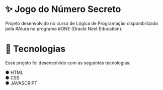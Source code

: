 # ✨ Jogo do Número Secreto

Projeto desenvolvido no curso de Lógica de Programação disponibilizado pela #Alura no programa #ONE (Oracle Next Education).

# 🚀 Tecnologias

Esse projeto foi desenvolvido com as seguintes tecnologias:

  ●  HTML  
  ●  CSS  
  ● JAVASCRIPT   
